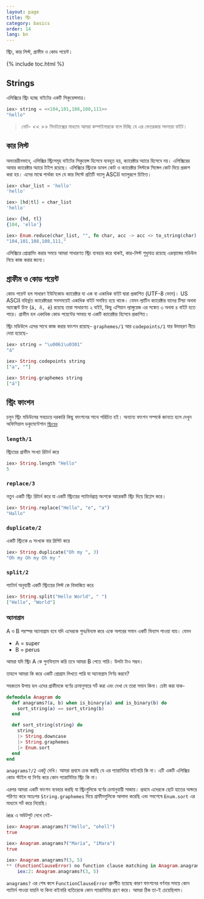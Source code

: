 ```yaml
---
layout: page
title: স্ট্রিং 
category: basics
order: 14
lang: bn
---
```


স্ট্রিং, কার লিস্ট, গ্রাফীম ও কোড পয়েন্ট। 

{% include toc.html %}

## Strings

এলিক্সিরে স্ট্রিং হচ্ছে বাইটের একটি সিকুয়েন্সমাত্র। 

```elixir
iex> string = <<104,101,108,108,111>>
"hello"
```

>নোট- << >> সিনট্যাক্সের মাধ্যমে আমরা কম্পাইলারকে বলে দিচ্ছি যে এর ভেতরকার সদস্যরা বাইট। 

## কার লিস্ট 

অভ্যন্তরীনভাবে, এলিক্সির স্ট্রিংসমূহ বাইটের সিকুয়েন্স হিসেবে ব্যবহৃত হয়, ক্যারেক্টার অ্যারে হিসেবে নয়। এলিক্সিরের আবার ক্যারেক্টার অ্যারে টাইপ রয়েছে। এলিক্সিরে স্ট্রিংকে ডাবল কোট ও ক্যারেক্টার লিস্টকে সিঙ্গেল কোট দিয়ে প্রকাশ করা হয়। এদের মাঝে পার্থক্য হল যে কার লিস্টে প্রতিটি ভ্যালু ASCII ভ্যালুরূপে চিহ্নিত। 

```elixir
iex> char_list = 'hello'
'hello'

iex> [hd|tl] = char_list
'hello'

iex> {hd, tl}
{104, 'ello'}

iex> Enum.reduce(char_list, "", fn char, acc -> acc <> to_string(char) <> "," end)
"104,101,108,108,111,"
```

এলিক্সিরে প্রোগ্রামিং করার সময়ে আমরা সাধারণত স্ট্রিং ব্যবহার করে থাকই, কার-লিস্ট শুধুমাত্র রয়েছে এরল্যাঙ্গের মডিউল নিয়ে কাজ করার জন্যে। 

## গ্রাফীম ও কোড পয়েন্ট 

কোড পয়েন্ট হল সাধারণ ইউনিকোড ক্যারেক্টার যা এক বা একাধিক বাইট দ্বারা প্রকাশিত (UTF-8 ভেদে)। US ASCII বহির্ভুত ক্যারেক্টাররা সবসময়েই একাধিক বাইট সমন্বিত হয়ে থাকে। যেমন ল্যাটিন ক্যারেক্টার যাদের টিল্ডা অথবা অ্যাক্সেন্ট চিহ্ন (`á, ñ, è`) রয়েছে তারা সাধারণত ২ বাইট, কিছু এশিয়ান ল্যাঙ্গুয়েজ এর সঙ্কেত ৩ অথবা ৪ বাইট হতে পারে। গ্রাফীম হল একাধিক কোড পয়েন্টের সমন্বয় যা একটি ক্যারেক্টার হিসেবে প্রকাশিত।   

স্ট্রিং মডিউলে এদের সাথে কাজ করার ফাংশন রয়েছে- `graphemes/1` আর `codepoints/1` যার উদাহরণ নীচে দেয়া হয়েছে- 

```elixir
iex> string = "\u0061\u0301"
"á"

iex> String.codepoints string
["a", "́"]

iex> String.graphemes string
["á"]
```

## স্ট্রিং ফাংশন 

চলুন স্ট্রিং মডিউলের সবচেয়ে দরকারি কিছু ফাংশনের সাথে পরিচিত হই। অন্যান্য ফাংশন সম্পর্কে জানতে হলে দেখুন অফিসিয়াল ডকুমেন্টেশান  [`স্ট্রিংয়ের`](http://elixir-lang.org/docs/stable/elixir/String.html)

### `length/1`

স্ট্রিংয়ের গ্রাফীম সংখ্যা রিটার্ন করে 

```elixir
iex> String.length "Hello"
5
```

### `replace/3`

নতুন একটি স্ট্রিং রিটার্ন করে যা একটি স্ট্রিংয়ের প্যাটার্নপ্রাপ্ত অংশকে আরেকটি স্ট্রিং দিয়ে রিপ্লেস করে। 

```elixir
iex> String.replace("Hello", "e", "a")
"Hallo"
```

### `duplicate/2`

একটি স্ট্রিংকে `n` সংখ্যক বার রিপিট করে 

```elixir
iex> String.duplicate("Oh my ", 3)
"Oh my Oh my Oh my "
```

### `split/2`

প্যাটার্ন অনুযায়ী একটি স্ট্রিংয়ের লিস্ট কে বিভাজিত করে 

```elixir
iex> String.split("Hello World", " ")
["Hello", "World"]
```

### অ্যানাগ্রাম 

A ও B পরস্পর অ্যানাগ্রাম হবে যদি এদেরকে পুনঃবিন্যস্ত করে একে অপরের সমান একটি বিন্যাস পাওয়া যায়। যেমন  

+ A = super
+ B = perus

আমরা যদি স্ট্রিং A কে পুনবিন্যাস করি তবে আমরা B পেতে পারি। উলটা টাও সম্ভব। 

তাহলে আমরা কি করে একটি প্রোগ্রাম লিখতে পারি যা অ্যানাগ্রাম নির্ণয় করবে? 

সহজতম উপায় হল এদের গ্রাফীমকে বর্ণের ক্রমানুসারে সর্ট করা এবং দেখা যে তারা সমান কিনা। চেষ্টা করা যাক-  

```elixir
defmodule Anagram do
  def anagrams?(a, b) when is_binary(a) and is_binary(b) do
    sort_string(a) == sort_string(b)
  end

  def sort_string(string) do
    string
    |> String.downcase
    |> String.graphemes
    |> Enum.sort
  end
end
```

`anagrams?/2` একটু দেখি। আমরা প্রথমে চেক করছি যে এর প্যারামিটার বাইনারি কি না। এটি একটি এলিক্সির কোড স্টাইল যা নির্ণয় করে কোন প্যারামিটার স্ট্রিং কি না। 

এরপর আমরা একটি ফাংশন ব্যবহার করছি যা স্ট্রিংগুলিকে বর্ণের ক্রমানুযায়ী সাজায়। প্রথমে এদেরকে ছোট হাতের অক্ষরে পরিণত করে অতঃপর `String.graphemes` দিয়ে গ্রাফীমগুলিকে আলাদা করেছি এবং সবশেষে `Enum.sort` এর মাধ্যমে সর্ট করে নিয়েছি। 

iex এ অউটপুট দেখে নেই- 

```elixir
iex> Anagram.anagrams?("Hello", "ohell")
true

iex> Anagram.anagrams?("María", "íMara")
true

iex> Anagram.anagrams?(3, 5)
** (FunctionClauseError) no function clause matching in Anagram.anagrams?/2
    iex:2: Anagram.anagrams?(3, 5)
```

`anagrams?` এর শেষ কলে  `FunctionClauseError` প্রদর্শীত হয়েছে কারণ ফাংশনের বর্ণনার সময়ে কোন প্যাটার্ন পাওয়া যায়নি যা কিনা বাইনারি ব্যতিরেকে কোন প্যারামিটার গ্রহণ করে। আমরা ঠিক তা-ই চেয়েছিলাম। 
